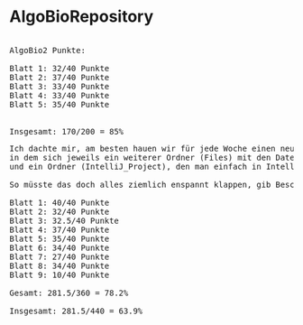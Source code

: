# AlgoBioRepository

<pre>

AlgoBio2 Punkte: 

Blatt 1: 32/40 Punkte
Blatt 2: 37/40 Punkte
Blatt 3: 33/40 Punkte
Blatt 4: 33/40 Punkte
Blatt 5: 35/40 Punkte


Insgesamt: 170/200 = 85%
</pre>
<pre>Ich dachte mir, am besten hauen wir für jede Woche einen neuen Ordner rein,
in dem sich jeweils ein weiterer Ordner (Files) mit den Datein zu den Aufgaben 
und ein Ordner (IntelliJ_Project), den man einfach in IntelliJ als Project öffnen kann, befinden.

So müsste das doch alles ziemlich enspannt klappen, gib Bescheid, wenn du was ändern willst.

Blatt 1: 40/40 Punkte
Blatt 2: 32/40 Punkte
Blatt 3: 32.5/40 Punkte
Blatt 4: 37/40 Punkte
Blatt 5: 35/40 Punkte
Blatt 6: 34/40 Punkte
Blatt 7: 27/40 Punkte
Blatt 8: 34/40 Punkte
Blatt 9: 10/40 Punkte

Gesamt: 281.5/360 = 78.2%

Insgesamt: 281.5/440 = 63.9%
</pre>

